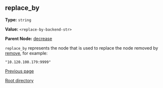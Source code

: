 replace_by
----------

**Type:** `string`

**Value:** `<replace-by-backend-str>`

**Parent Node:** [decrease](decrease.md)

`replace_by` represents the node that is used to replace the node removed by [remove](remove.md), for example:  

    "10.120.100.179:9999"

[Previous page](../table.md)

[Root directory](../../../index.md)
